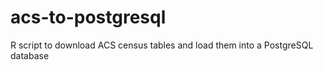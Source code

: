 # acs-to-postgresql
R script to download ACS census tables and load them into a PostgreSQL database
